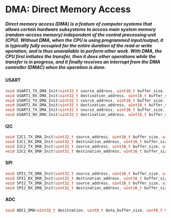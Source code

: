 # DMA: Direct Memory Access

##### Direct memory access (DMA) is a feature of computer systems that allows certain hardware subsystems to access main system memory (random-access memory) independent of the central processing unit (CPU). Without DMA, when the CPU is using programmed input/output, it is typically fully occupied for the entire duration of the read or write operation, and is thus unavailable to perform other work. With DMA, the CPU first initiates the transfer, then it does other operations while the transfer is in progress, and it finally receives an interrupt from the DMA controller (DMAC) when the operation is done.

#### USART

```C
void USART1_TX_DMA_Init(uint32_t source_address, uint16_t buffer_size, uint8_t priority, bool Circular_buffer)
void USART1_RX_DMA_Init(uint32_t destination_address, uint16_t buffer_size, uint8_t priority, bool Circular_buffer)
void USART2_TX_DMA_Init(uint32_t source_address, uint16_t buffer_size, uint8_t priority, bool Circular_buffer)
void USART2_RX_DMA_Init(uint32_t destination_address, uint16_t buffer_size, uint8_t priority, bool Circular_buffer)
void USART3_TX_DMA_Init(uint32_t source_address, uint16_t buffer_size, uint8_t priority, bool Circular_buffer)
void USART3_RX_DMA_Init(uint32_t destination_address, uint16_t buffer_size, uint8_t priority, bool Circular_buffer)
```
#### I2C

```C
void I2C1_TX_DMA_Init(uint32_t source_address, uint16_t buffer_size, uint8_t priority, bool Circular_buffer)
void I2C1_RX_DMA_Init(uint32_t destination_address, uint16_t buffer_size, uint8_t priority, bool Circular_buffer)
void I2C2_TX_DMA_Init(uint32_t source_address, uint16_t buffer_size, uint8_t priority, bool Circular_buffer)
void I2C2_RX_DMA_Init(uint32_t destination_address, uint16_t buffer_size, uint8_t priority, bool Circular_buffer)
```

#### SPI

```C
void SPI1_TX_DMA_Init(uint32_t source_address, uint16_t buffer_size, uint8_t priority, bool Circular_buffer)
void SPI1_RX_DMA_Init(uint32_t destination_address, uint16_t buffer_size, uint8_t priority, bool Circular_buffer)
void SPI2_TX_DMA_Init(uint32_t source_address, uint16_t buffer_size, uint8_t priority, bool Circular_buffer)
void SPI2_RX_DMA_Init(uint32_t destination_address, uint16_t buffer_size, uint8_t priority, bool Circular_buffer)
```

#### ADC

```C
void ADC1_DMA(uint32_t desitnation, uint8_t data_buffer_size, uint8_t memory_size, uint8_t peripheral_size, uint8_t priority);
```

